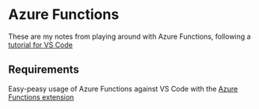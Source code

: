 # Azure Functions
These are my notes from playing around with Azure Functions, following a [tutorial for VS Code](https://docs.microsoft.com/en-us/azure/azure-functions/functions-create-first-function-vs-code?pivots=programming-language-python)

## Requirements
Easy-peasy usage of Azure Functions against VS Code with the [Azure Functions extension](https://marketplace.visualstudio.com/items?itemName=ms-azuretools.vscode-azurefunctions)